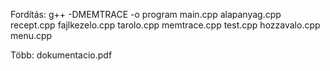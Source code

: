Fordítás: g++ -DMEMTRACE -o program main.cpp alapanyag.cpp recept.cpp fajlkezelo.cpp tarolo.cpp memtrace.cpp test.cpp hozzavalo.cpp menu.cpp

Több: dokumentacio.pdf

